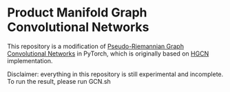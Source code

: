 # Product Manifold Graph Convolutional Networks

This repository is a modification of [Pseudo-Riemannian Graph Convolutional Networks](https://github.com/xiongbo010/QGCN/) in PyTorch, which is originally based on [HGCN](https://github.com/HazyResearch/hgcn) implementation. 

Disclaimer: everything in this repository is still experimental and incomplete. To run the result, please run GCN.sh